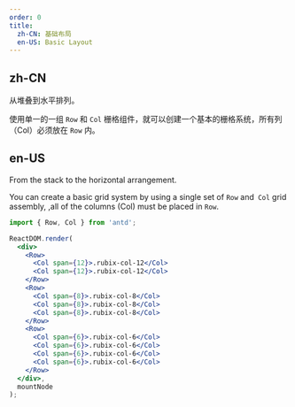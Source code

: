 ```yaml
---
order: 0
title:
  zh-CN: 基础布局
  en-US: Basic Layout
---
```


## zh-CN

从堆叠到水平排列。

使用单一的一组 `Row` 和 `Col` 栅格组件，就可以创建一个基本的栅格系统，所有列（Col）必须放在 `Row` 内。

## en-US

From the stack to the horizontal arrangement.

You can create a basic grid system by using a single set of `Row` and` Col` grid assembly, ,all of the columns (Col) must be placed in `Row`.

````jsx
import { Row, Col } from 'antd';

ReactDOM.render(
  <div>
    <Row>
      <Col span={12}>.rubix-col-12</Col>
      <Col span={12}>.rubix-col-12</Col>
    </Row>
    <Row>
      <Col span={8}>.rubix-col-8</Col>
      <Col span={8}>.rubix-col-8</Col>
      <Col span={8}>.rubix-col-8</Col>
    </Row>
    <Row>
      <Col span={6}>.rubix-col-6</Col>
      <Col span={6}>.rubix-col-6</Col>
      <Col span={6}>.rubix-col-6</Col>
      <Col span={6}>.rubix-col-6</Col>
    </Row>
  </div>,
  mountNode
);
````
